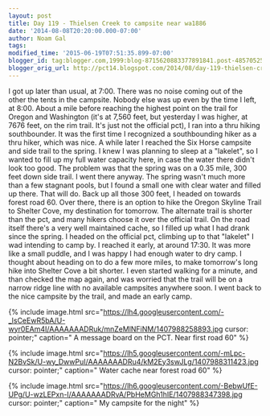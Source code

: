 ```yaml
---
layout: post
title: Day 119 - Thielsen Creek to campsite near wa1886
date: '2014-08-08T20:20:00.000-07:00'
author: Noam Gal
tags:
modified_time: '2015-06-19T07:51:35.899-07:00'
blogger_id: tag:blogger.com,1999:blog-8715620883377891841.post-4857052551058780390
blogger_orig_url: http://pct14.blogspot.com/2014/08/day-119-thielsen-creek-to-campsite-near.html
---
```


 I got up later than usual, at 7:00. There was no noise coming out of the other the tents in the campsite. Nobody
 else was up even by the time I left, at 8:00.
 About a mile before reaching the highest point on the trail for
 Oregon and Washington (it's at 7,560 feet, but yesterday I was higher, at 7676 feet, on the rim trail. It's just not
 the official pct), I ran into a thru hiking southbounder. It was the first time I recognized a southbounding hiker
 as a thru hiker, which was nice.
 A while later I reached the Six Horse campsite and side trail to the spring. I
 knew I was planning to sleep at a "lakelet", so I wanted to fill up my full water capacity here, in case the water
 there didn't look too good. The problem was that the spring was on a 0.35 mile, 300 feet down side trail. I went
 there anyway.
 The spring wasn't much more than a few stagnant pools, but I found a small one with clear water
 and filled up there. That will do.
 Back up all those 300 feet, I headed on towards forest road 60. Over there,
 there is an option to hike the Oregon Skyline Trail to Shelter Cove, my destination for tomorrow. The alternate
 trail is shorter than the pct, and many hikers choose it over the official trail.
 On the road itself there's a
 very well maintained cache, so I filled up what I had drank since the spring. I headed on the official pct, climbing
 up to that "lakelet" I wad intending to camp by.
 I reached it early, at around 17:30. It was more like a small
 puddle, and I was happy I had enough water to dry camp. I thought about heading on to do a few more miles, to make
 tomorrow's long hike into Shelter Cove a bit shorter. I even started walking for a minute, and than checked the map
 again, and was worried that the trail will be on a narrow ridge line with no available campsites anywhere soon. I
 went back to the nice campsite by the trail, and made an early camp.
 
{% include image.html src="https://lh4.googleusercontent.com/-_lsCeEwR5bA/U-wyr0EAm4I/AAAAAAADRuk/mnZeMlNFiNM/1407988258893.jpg cursor: pointer;" caption=" A message board on the PCT. Near first road 60" %}

 
{% include image.html src="https://lh5.googleusercontent.com/-mLpc-N2BvSk/U-wy_DwwPuI/AAAAAAADRu4/kM2Ey3swJLg/1407988311423.jpg cursor: pointer;" caption=" Water cache near forest road 60" %}

 
{% include image.html src="https://lh6.googleusercontent.com/-BebwUfE-UPg/U-wzLEPxn-I/AAAAAAADRvA/PbHeMGh1hIE/1407988347398.jpg cursor: pointer;" caption=" My campsite for the night" %}

